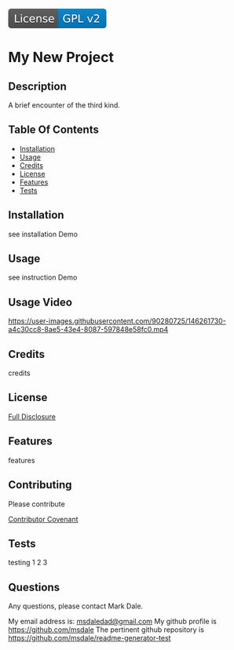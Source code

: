 [![License: GPL v2](./assets/images/license-GPL_v2-blue.svg)](./assets/license-docs/pretext/gpl-v2-pre.txt)
  
# My New Project



## Description
  
  A brief encounter of the third kind.



## Table Of Contents

* [Installation](#installation)
* [Usage](#usage)
* [Credits](#credits)
* [License](#license)
* [Features](#features)
* [Tests](#tests)





## Installation

see installation Demo



## Usage

see instruction Demo

## Usage Video

https://user-images.githubusercontent.com/90280725/146261730-a4c30cc8-8ae5-43e4-8087-597848e58fc0.mp4




## Credits

credits



## License

[Full Disclosure](./assets/license-docs/full-disclosure/gpl-v2.md)



## Features

features



## Contributing

Please contribute

[Contributor Covenant](./assets/markdown/contributing.md)



## Tests

testing 1 2 3



## Questions

Any questions, please contact Mark Dale.

My email address is: msdaledad@gmail.com
My github profile is https://github.com/msdale
The pertinent github repository is https://github.com/msdale/readme-generator-test


